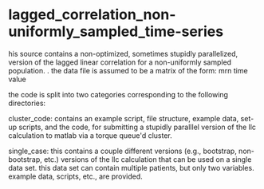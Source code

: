 lagged_correlation_non-uniformly_sampled_time-series
====================================================

his source contains a non-optimized, sometimes stupidly parallelized,
version of the lagged linear correlation for a non-uniformly sampled
population. .  the data file is assumed to be a matrix of the form:
mrn time value

the code is split into two categories corresponding to the following directories:

cluster_code: contains an example script, file structure, example
data, set-up scripts, and the code, for submitting a stupidly paralllel
version of the llc calculation to matlab via a torque queue'd cluster.

single_case: this contains a couple different versions (e.g.,
bootstrap, non-bootstrap, etc.) versions of the llc calculation that
can be used on a single data set. this data set can contain multiple
patients, but only two variables. example data, scripts, etc., are
provided.

